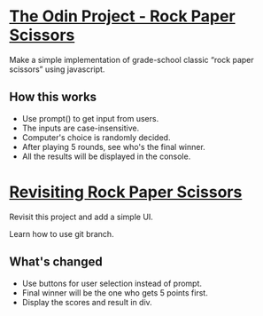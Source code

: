 # [The Odin Project - Rock Paper Scissors](https://www.theodinproject.com/paths/foundations/courses/foundations/lessons/rock-paper-scissors)
Make a simple implementation of grade-school classic “rock paper scissors” using javascript.
## How this works
* Use prompt() to get input from users.
* The inputs are case-insensitive.
* Computer's choice is randomly decided.
* After playing 5 rounds, see who's the final winner.
* All the results will be displayed in the console.

# [Revisiting Rock Paper Scissors](https://www.theodinproject.com/paths/foundations/courses/foundations/lessons/revisiting-rock-paper-scissors)
Revisit this project and add a simple UI.

Learn how to use git branch.
## What's changed
* Use buttons for user selection instead of prompt.
* Final winner will be the one who gets 5 points first.
* Display the scores and result in div.